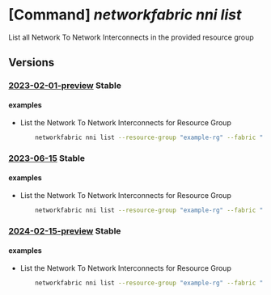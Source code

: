 # [Command] _networkfabric nni list_

List all Network To Network Interconnects in the provided resource group

## Versions

### [2023-02-01-preview](/Resources/mgmt-plane/L3N1YnNjcmlwdGlvbnMve30vcmVzb3VyY2Vncm91cHMve30vcHJvdmlkZXJzL21pY3Jvc29mdC5tYW5hZ2VkbmV0d29ya2ZhYnJpYy9uZXR3b3JrZmFicmljcy97fS9uZXR3b3JrdG9uZXR3b3JraW50ZXJjb25uZWN0cw==/2023-02-01-preview.xml) **Stable**

<!-- mgmt-plane /subscriptions/{}/resourcegroups/{}/providers/microsoft.managednetworkfabric/networkfabrics/{}/networktonetworkinterconnects 2023-02-01-preview -->

#### examples

- List the Network To Network Interconnects for Resource Group
    ```bash
        networkfabric nni list --resource-group "example-rg" --fabric "example-fabric"
    ```

### [2023-06-15](/Resources/mgmt-plane/L3N1YnNjcmlwdGlvbnMve30vcmVzb3VyY2Vncm91cHMve30vcHJvdmlkZXJzL21pY3Jvc29mdC5tYW5hZ2VkbmV0d29ya2ZhYnJpYy9uZXR3b3JrZmFicmljcy97fS9uZXR3b3JrdG9uZXR3b3JraW50ZXJjb25uZWN0cw==/2023-06-15.xml) **Stable**

<!-- mgmt-plane /subscriptions/{}/resourcegroups/{}/providers/microsoft.managednetworkfabric/networkfabrics/{}/networktonetworkinterconnects 2023-06-15 -->

#### examples

- List the Network To Network Interconnects for Resource Group
    ```bash
        networkfabric nni list --resource-group "example-rg" --fabric "example-fabric"
    ```

### [2024-02-15-preview](/Resources/mgmt-plane/L3N1YnNjcmlwdGlvbnMve30vcmVzb3VyY2Vncm91cHMve30vcHJvdmlkZXJzL21pY3Jvc29mdC5tYW5hZ2VkbmV0d29ya2ZhYnJpYy9uZXR3b3JrZmFicmljcy97fS9uZXR3b3JrdG9uZXR3b3JraW50ZXJjb25uZWN0cw==/2024-02-15-preview.xml) **Stable**

<!-- mgmt-plane /subscriptions/{}/resourcegroups/{}/providers/microsoft.managednetworkfabric/networkfabrics/{}/networktonetworkinterconnects 2024-02-15-preview -->

#### examples

- List the Network To Network Interconnects for Resource Group
    ```bash
        networkfabric nni list --resource-group "example-rg" --fabric "example-fabric"
    ```
